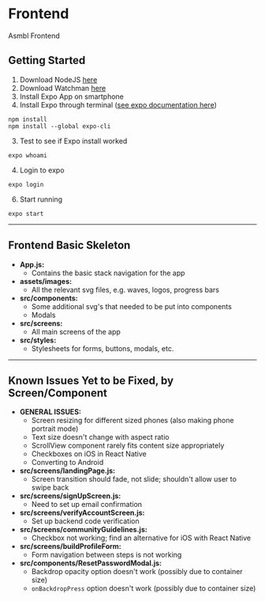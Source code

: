 # Frontend
Asmbl Frontend

## Getting Started
1. Download NodeJS [here](https://nodejs.org/en/)
2. Download Watchman [here](https://facebook.github.io/watchman/docs/install#buildinstall)
3. Install Expo App on smartphone
4. Install Expo through terminal ([see expo documentation here](https://docs.expo.io/get-started/installation/))
  ```
  npm install
  npm install --global expo-cli
  ```
3. Test to see if Expo install worked
  ```
  expo whoami
  ```
4. Login to expo
  ```
  expo login
  ```
6.  Start running
  ```
  expo start
  ```
____________________________

## Frontend Basic Skeleton
- **App.js:**
   - Contains the basic stack navigation for the app
- **assets/images:**
   - All the relevant svg files, e.g. waves, logos, progress bars
- **src/components:**
   - Some additional svg's that needed to be put into components
   - Modals
- **src/screens:**
   - All main screens of the app
- **src/styles:**
   - Stylesheets for forms, buttons, modals, etc.

____________________________

## Known Issues Yet to be Fixed, by Screen/Component
- **GENERAL ISSUES:**
  - Screen resizing for different sized phones (also making phone portrait mode)
  - Text size doesn't change with aspect ratio
  - ScrollView component rarely fits content size appropriately
  - Checkboxes on iOS in React Native
  - Converting to Android
- **src/screens/landingPage.js:**
  - Screen transition should fade, not slide; shouldn't allow user to swipe back
- **src/screens/signUpScreen.js:**
  - Need to set up email confirmation
- **src/screens/verifyAccountScreen.js:**
  - Set up backend code verification
- **src/screens/communityGuidelines.js:**
  - Checkbox not working; find an alternative for iOS with React Native
- **src/screens/buildProfileForm:**
  - Form navigation between steps is not working
- **src/components/ResetPasswordModal.js:**
  - Backdrop opacity option doesn't work (possibly due to container size)
  - `onBackdropPress` option doesn't work (possibly due to container size)
